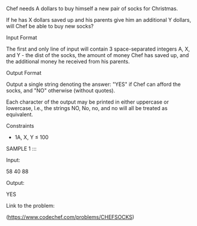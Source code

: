 Chef needs A dollars to buy himself a new pair of socks for Christmas.

If he has X dollars saved up and his parents give him an additional Y dollars, will Chef be able to buy new socks?

Input Format

The first and only line of input will contain 3 space-separated integers A, X, and Y - the dist of the socks, the amount of money Chef has saved up, and the additional money he received from his parents.

Output Format

Output a single string denoting the answer: "YES" if Chef can afford the socks, and "NO" otherwise (without quotes).

Each character of the output may be printed in either uppercase or lowercase, l.e., the strings NO, No, no, and no will all be treated as equivalent.

Constraints

* 1A, X, Y ≤ 100


SAMPLE 1 :::

Input:  

58 40 88

Output:

YES


Link to the problem:

(https://www.codechef.com/problems/CHEFSOCKS)